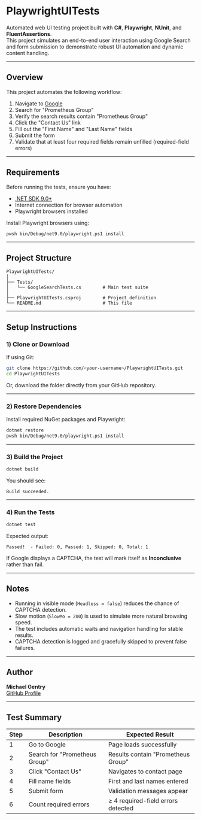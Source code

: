 #  PlaywrightUITests

Automated web UI testing project built with **C#**, **Playwright**, **NUnit**, and **FluentAssertions**.  
This project simulates an end-to-end user interaction using Google Search and form submission to demonstrate robust UI automation and dynamic content handling.

---

##  Overview

This project automates the following workflow:
1. Navigate to [Google](https://www.google.com)
2. Search for "Prometheus Group"
3. Verify the search results contain "Prometheus Group"
4. Click the "Contact Us" link
5. Fill out the "First Name" and "Last Name" fields
6. Submit the form
7. Validate that at least four required fields remain unfilled (required-field errors)

---

##  Requirements

Before running the tests, ensure you have:
- [.NET SDK 9.0+](https://dotnet.microsoft.com/en-us/download)
- Internet connection for browser automation
- Playwright browsers installed

Install Playwright browsers using:
```bash
pwsh bin/Debug/net9.0/playwright.ps1 install
```

---

##  Project Structure

```
PlaywrightUITests/
│
├── Tests/
│   └── GoogleSearchTests.cs        # Main test suite
│
├── PlaywrightUITests.csproj        # Project definition
└── README.md                       # This file
```

---

##  Setup Instructions

### 1️) Clone or Download
If using Git:
```bash
git clone https://github.com/<your-username>/PlaywrightUITests.git
cd PlaywrightUITests
```

Or, download the folder directly from your GitHub repository.

---

### 2️) Restore Dependencies
Install required NuGet packages and Playwright:
```bash
dotnet restore
pwsh bin/Debug/net9.0/playwright.ps1 install
```

---

### 3️) Build the Project
```bash
dotnet build
```
You should see:
```
Build succeeded.
```

---

### 4️) Run the Tests
```bash
dotnet test
```

Expected output:
```
Passed!  - Failed: 0, Passed: 1, Skipped: 0, Total: 1
```
If Google displays a CAPTCHA, the test will mark itself as **Inconclusive** rather than fail.

---

##  Notes

- Running in visible mode (`Headless = false`) reduces the chance of CAPTCHA detection.
- Slow motion (`SlowMo = 200`) is used to simulate more natural browsing speed.
- The test includes automatic waits and navigation handling for stable results.
- CAPTCHA detection is logged and gracefully skipped to prevent false failures.

---

##  Author

**Michael Gentry**  
[GitHub Profile](https://github.com/mgentry3035)

---

##  Test Summary

| Step | Description | Expected Result |
|------|--------------|----------------|
| 1 | Go to Google | Page loads successfully |
| 2 | Search for "Prometheus Group" | Results contain "Prometheus Group" |
| 3 | Click "Contact Us" | Navigates to contact page |
| 4 | Fill name fields | First and last names entered |
| 5 | Submit form | Validation messages appear |
| 6 | Count required errors | ≥ 4 required-field errors detected |

